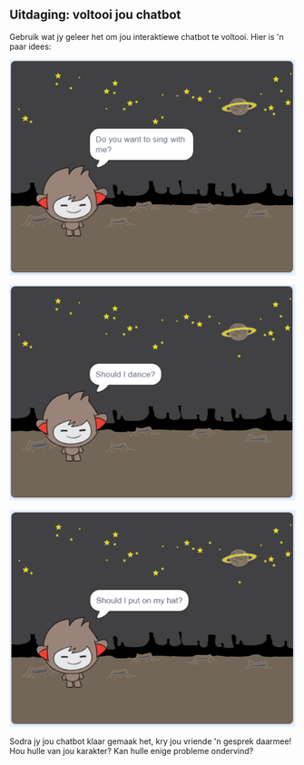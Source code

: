 ## Uitdaging: voltooi jou chatbot

Gebruik wat jy geleer het om jou interaktiewe chatbot te voltooi. Hier is 'n paar idees:

![ChatBot idees](images/chatbot-ideas1.png)

![ChatBot idees](images/chatbot-ideas2.png)

![ChatBot idees](images/chatbot-ideas3.png)

Sodra jy jou chatbot klaar gemaak het, kry jou vriende 'n gesprek daarmee! Hou hulle van jou karakter? Kan hulle enige probleme ondervind?